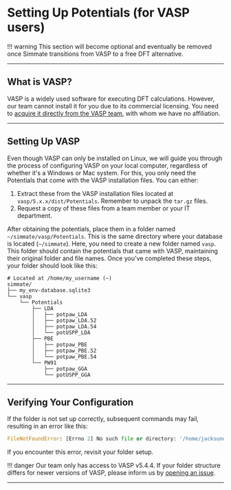 # Setting Up Potentials (for VASP users)

!!! warning
    This section will become optional and eventually be removed once Simmate transitions from VASP to a free DFT alternative.

----------------------------------------------------------------------

## What is VASP?

VASP is a widely used software for executing DFT calculations. However, our team cannot install it for you due to its commercial licensing. You need to [acquire it directly from the VASP team](https://www.vasp.at/), with whom we have no affiliation. 

----------------------------------------------------------------------

## Setting Up VASP

Even though VASP can only be installed on Linux, we will guide you through the process of configuring VASP on your local computer, regardless of whether it's a Windows or Mac system. For this, you only need the Potentials that come with the VASP installation files. You can either:

1. Extract these from the VASP installation files located at `vasp/5.x.x/dist/Potentials`. Remember to unpack the `tar.gz` files.
2. Request a copy of these files from a team member or your IT department.

After obtaining the potentials, place them in a folder named `~/simmate/vasp/Potentials`. This is the same directory where your database is located (`~/simmate`). Here, you need to create a new folder named `vasp`. This folder should contain the potentials that came with VASP, maintaining their original folder and file names. Once you've completed these steps, your folder should look like this:

```
# Located at /home/my_username (~)
simmate/
├── my_env-database.sqlite3
└── vasp
    └── Potentials
        ├── LDA
        │   ├── potpaw_LDA
        │   ├── potpaw_LDA.52
        │   ├── potpaw_LDA.54
        │   └── potUSPP_LDA
        ├── PBE
        │   ├── potpaw_PBE
        │   ├── potpaw_PBE.52
        │   └── potpaw_PBE.54
        └── PW91
            ├── potpaw_GGA
            └── potUSPP_GGA
```

----------------------------------------------------------------------

## Verifying Your Configuration

If the folder is not set up correctly, subsequent commands may fail, resulting in an error like this:

``` python
FileNotFoundError: [Errno 2] No such file or directory: '/home/jacksund/simmate/vasp/Potentials/PBE/potpaw_PBE.54/Na/POTCAR'
```

If you encounter this error, revisit your folder setup.

!!! danger 
    Our team only has access to VASP v5.4.4. If your folder structure differs for newer versions of VASP, please inform us by [opening an issue](https://github.com/jacksund/simmate/issues).

----------------------------------------------------------------------